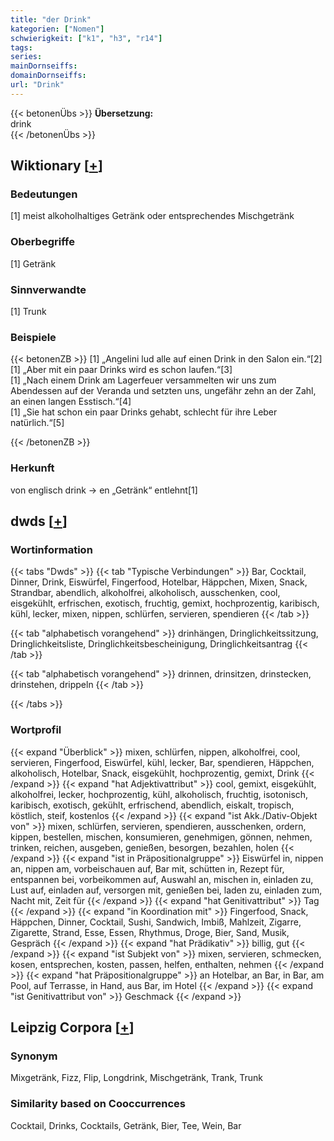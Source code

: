 ```yaml
---
title: "der Drink"
kategorien: ["Nomen"]
schwierigkeit: ["k1", "h3", "r14"]
tags:
series:
mainDornseiffs:
domainDornseiffs:
url: "Drink"
---
```


{{< betonenÜbs >}}
**Übersetzung:**  
drink  
{{< /betonenÜbs >}}

## Wiktionary [[+](https://de.wiktionary.org/wiki/Drink)]

### Bedeutungen
[1] meist alkoholhaltiges Getränk oder entsprechendes Mischgetränk  

### Oberbegriffe
[1] Getränk  

### Sinnverwandte
[1] Trunk  

### Beispiele
{{< betonenZB >}}
[1] „Angelini lud alle auf einen Drink in den Salon ein.“[2]  
[1] „Aber mit ein paar Drinks wird es schon laufen.“[3]  
[1] „Nach einem Drink am Lagerfeuer versammelten wir uns zum Abendessen auf der Veranda und setzten uns, ungefähr zehn an der Zahl, an einen langen Esstisch.“[4]  
[1] „Sie hat schon ein paar Drinks gehabt, schlecht für ihre Leber natürlich.“[5]  

{{< /betonenZB >}}
### Herkunft
von englisch drink → en „Getränk“ entlehnt[1]  



## dwds [[+](https://www.dwds.de/wb/Drink)]

### Wortinformation
{{< tabs "Dwds" >}}
{{< tab "Typische Verbindungen" >}}
Bar, Cocktail, Dinner, Drink, Eiswürfel, Fingerfood, Hotelbar, Häppchen, Mixen, Snack, Strandbar, abendlich, alkoholfrei, alkoholisch, ausschenken, cool, eisgekühlt, erfrischen, exotisch, fruchtig, gemixt, hochprozentig, karibisch, kühl, lecker, mixen, nippen, schlürfen, servieren, spendieren
{{< /tab >}}

{{< tab "alphabetisch vorangehend" >}}
drinhängen, Dringlichkeitssitzung, Dringlichkeitsliste, Dringlichkeitsbescheinigung, Dringlichkeitsantrag
{{< /tab >}}

{{< tab "alphabetisch vorangehend" >}}
drinnen, drinsitzen, drinstecken, drinstehen, drippeln
{{< /tab >}}

{{< /tabs >}}

### Wortprofil
{{< expand "Überblick" >}} mixen, schlürfen, nippen, alkoholfrei, cool, servieren, Fingerfood, Eiswürfel, kühl, lecker, Bar, spendieren, Häppchen, alkoholisch, Hotelbar, Snack, eisgekühlt, hochprozentig, gemixt, Drink {{< /expand >}}
{{< expand "hat Adjektivattribut" >}} cool, gemixt, eisgekühlt, alkoholfrei, lecker, hochprozentig, kühl, alkoholisch, fruchtig, isotonisch, karibisch, exotisch, gekühlt, erfrischend, abendlich, eiskalt, tropisch, köstlich, steif, kostenlos {{< /expand >}}
{{< expand "ist Akk./Dativ-Objekt von" >}} mixen, schlürfen, servieren, spendieren, ausschenken, ordern, kippen, bestellen, mischen, konsumieren, genehmigen, gönnen, nehmen, trinken, reichen, ausgeben, genießen, besorgen, bezahlen, holen {{< /expand >}}
{{< expand "ist in Präpositionalgruppe" >}} Eiswürfel in, nippen an, nippen am, vorbeischauen auf, Bar mit, schütten in, Rezept für, entspannen bei, vorbeikommen auf, Auswahl an, mischen in, einladen zu, Lust auf, einladen auf, versorgen mit, genießen bei, laden zu, einladen zum, Nacht mit, Zeit für {{< /expand >}}
{{< expand "hat Genitivattribut" >}} Tag {{< /expand >}}
{{< expand "in Koordination mit" >}} Fingerfood, Snack, Häppchen, Dinner, Cocktail, Sushi, Sandwich, Imbiß, Mahlzeit, Zigarre, Zigarette, Strand, Esse, Essen, Rhythmus, Droge, Bier, Sand, Musik, Gespräch {{< /expand >}}
{{< expand "hat Prädikativ" >}} billig, gut {{< /expand >}}
{{< expand "ist Subjekt von" >}} mixen, servieren, schmecken, kosen, entsprechen, kosten, passen, helfen, enthalten, nehmen {{< /expand >}}
{{< expand "hat Präpositionalgruppe" >}} an Hotelbar, an Bar, in Bar, am Pool, auf Terrasse, in Hand, aus Bar, im Hotel {{< /expand >}}
{{< expand "ist Genitivattribut von" >}} Geschmack {{< /expand >}}

## Leipzig Corpora [[+](https://corpora.uni-leipzig.de/en/res?word=Drink&corpusId=deu_newscrawl-public_2018)]


### Synonym
Mixgetränk, Fizz, Flip, Longdrink, Mischgetränk, Trank, Trunk


### Similarity based on Cooccurrences
Cocktail, Drinks, Cocktails, Getränk, Bier, Tee, Wein, Bar

